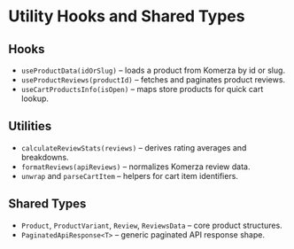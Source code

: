 # Utility Hooks and Shared Types

## Hooks
- `useProductData(idOrSlug)` – loads a product from Komerza by id or slug.
- `useProductReviews(productId)` – fetches and paginates product reviews.
- `useCartProductsInfo(isOpen)` – maps store products for quick cart lookup.

## Utilities
- `calculateReviewStats(reviews)` – derives rating averages and breakdowns.
- `formatReviews(apiReviews)` – normalizes Komerza review data.
- `unwrap` and `parseCartItem` – helpers for cart item identifiers.

## Shared Types
- `Product`, `ProductVariant`, `Review`, `ReviewsData` – core product structures.
- `PaginatedApiResponse<T>` – generic paginated API response shape.

